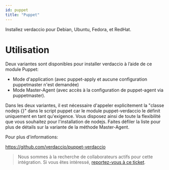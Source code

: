 ```yaml
---
id: puppet
title: "Puppet"
---
```

Installez verdaccio pour Debian, Ubuntu, Fedora, et RedHat.

# Utilisation

Deux variantes sont disponibles pour installer verdaccio à l’aide de ce module Puppet:

* Mode d'application (avec puppet-apply et aucune configuration puppetmaster n'est demandée)
* Mode Master-Agent (avec accès à la configuration de puppet-agent via puppetmaster).

Dans les deux variantes, il est nécessaire d'appeler explicitement la "classe nodejs {}" dans le script puppet car le module puppet-verdaccio le définit uniquement en tant qu'exigence. Vous disposez ainsi de toute la flexibilité que vous souhaitez pour l'installation de nodejs. Faites défiler la liste pour plus de détails sur la variante de la méthode Master-Agent.

Pour plus d'informations:

<https://github.com/verdaccio/puppet-verdaccio>

> Nous sommes à la recherche de collaborateurs actifs pour cette intégration. Si vous êtes intéressé, [reportez-vous à ce ticket](https://github.com/verdaccio/puppet-verdaccio/issues/11).